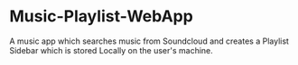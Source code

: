 # Music-Playlist-WebApp

A music app which searches music from Soundcloud and creates a Playlist Sidebar which is stored Locally on the user's machine.
